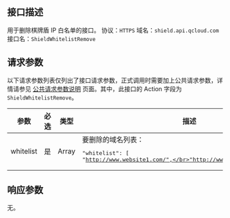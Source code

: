 ## 接口描述
用于删除棋牌盾 IP 白名单的接口。
协议：`HTTPS`
域名：`shield.api.qcloud.com`
接口名：`ShieldWhitelistRemove`

## 请求参数
以下请求参数列表仅列出了接口请求参数，正式调用时需要加上公共请求参数，详情请参见 [公共请求参数说明](http://tce.fsphere.cn/document/api/213/6976) 页面。其中，此接口的 Action 字段为 `ShieldWhitelistRemove`。

| 参数      | 必选 | 类型    | 描述     |
| ------- | ---- | ------ | ---------------------------------------- |
| whitelist | 是 | Array | 要删除的域名列表：<pre>"whitelist": [</br>"http://www.website1.com/",</br>"http://www.website2.com/"</br>]</pre> |

## 响应参数
无。